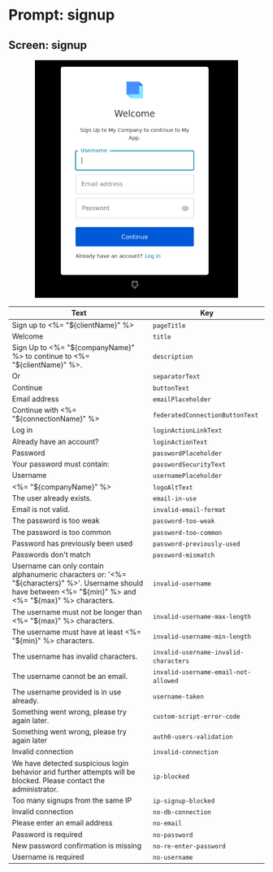# Prompt: signup

## Screen: signup

<p style="text-align: center;">
  <img alt="signup reference screenshot" class="ul-prompt-screenshot" data-ul-prompt="signup" src="/media/articles/universal-login/text-customization/signup.png" style="width: 400px;"/>
</p>

|Text|Key|
|----------|----------|
|Sign up to <%= "${clientName}" %>|`pageTitle`|
|Welcome|`title`|
|Sign Up to <%= "${companyName}" %> to continue to <%= "${clientName}" %>.|`description`|
|Or|`separatorText`|
|Continue|`buttonText`|
|Email address|`emailPlaceholder`|
|Continue with <%= "${connectionName}" %>|`federatedConnectionButtonText`|
|Log in|`loginActionLinkText`|
|Already have an account?|`loginActionText`|
|Password|`passwordPlaceholder`|
|Your password must contain:|`passwordSecurityText`|
|Username|`usernamePlaceholder`|
|<%= "${companyName}" %>|`logoAltText`|
|The user already exists.|`email-in-use`|
|Email is not valid.|`invalid-email-format`|
|The password is too weak|`password-too-weak`|
|The password is too common|`password-too-common`|
|Password has previously been used|`password-previously-used`|
|Passwords don't match|`password-mismatch`|
|Username can only contain alphanumeric characters or: '<%= "${characters}" %>'. Username should have between <%= "${min}" %> and <%= "${max}" %> characters.|`invalid-username`|
|The username must not be longer than <%= "${max}" %> characters.|`invalid-username-max-length`|
|The username must have at least <%= "${min}" %> characters.|`invalid-username-min-length`|
|The username has invalid characters.|`invalid-username-invalid-characters`|
|The username cannot be an email.|`invalid-username-email-not-allowed`|
|The username provided is in use already.|`username-taken`|
|Something went wrong, please try again later.|`custom-script-error-code`|
|Something went wrong, please try again later|`auth0-users-validation`|
|Invalid connection|`invalid-connection`|
|We have detected suspicious login behavior and further attempts will be blocked. Please contact the administrator.|`ip-blocked`|
|Too many signups from the same IP|`ip-signup-blocked`|
|Invalid connection|`no-db-connection`|
|Please enter an email address|`no-email`|
|Password is required|`no-password`|
|New password confirmation is missing|`no-re-enter-password`|
|Username is required|`no-username`|
